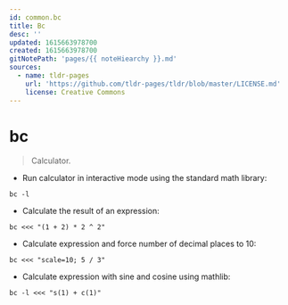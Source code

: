```yaml
---
id: common.bc
title: Bc
desc: ''
updated: 1615663978700
created: 1615663978700
gitNotePath: 'pages/{{ noteHiearchy }}.md'
sources:
  - name: tldr-pages
    url: 'https://github.com/tldr-pages/tldr/blob/master/LICENSE.md'
    license: Creative Commons
---
```

# bc

> Calculator.

- Run calculator in interactive mode using the standard math library:

`bc -l`

- Calculate the result of an expression:

`bc <<< "(1 + 2) * 2 ^ 2"`

- Calculate expression and force number of decimal places to 10:

`bc <<< "scale=10; 5 / 3"`

- Calculate expression with sine and cosine using mathlib:

`bc -l <<< "s(1) + c(1)"`

